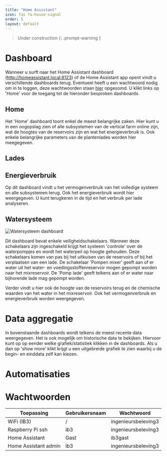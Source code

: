 ```yaml
---
title: "Home Assistant"
icon: fas fa-house-signal
order: 5
layout: default
---
```


> Under construction
{: .prompt-warning }
> 


<!-- Algemene info over HomeAssistant dashboard en data agregatie-->


# Dashboard

Wanneer u surft naar het Home Assistant dashboard (http://homeassistant.local:8123) of de Home Assistant app opent vindt u verschillende dashboards terug. Eventueel heeft u een wachtwoord nodig om in te loggen, deze wachtwoorden staan [hier](#wachtwoorden) opgesomd. U klikt links op 'Home' voor de toegang tot de hieronder besproken dashboards.

## Home

<!-- Afbeelding Home dashboard-->

Het 'Home' dashboard toont enkel de meest belangrijke zaken. Hier kunt u in een oogopslag zien of alle subsystemen van de vertical farm online zijn, wat de hoogtes van de reservoirs zijn en wat het energieverbruik is. Ook enkele belangrijke parameters van de plantenlades worden hier meegegeven.

## Lades

<!-- Afbeelding Lade dashboard-->

<!-- Uitleg Lade dashboard-->

## Energieverbruik

<!-- Afbeelding energieverbruik dashboard-->

Op dit dashboard vindt u het vermogenverbruik van het volledige systeem en alle subsystemen terug. Ook het energieverbruik wordt hier weergegeven. U kunt terugkeren in de tijd en het verbruik per lade analyseren.

## Watersysteem

<img src="{{ '/assets/img/HomeAssistant/HomeAssistantWater.png' | relative_url }}" alt="Watersysteem dashboard" />

Dit dashboard bevat enkele veiligheidschakelaars. Wanneer deze schakelaars zijn ingeschakeld krijgt het systeem 'controle' over de waterpompjes en wordt het waterpeil op hoogte gehouden. Deze schakelaars komen van pas bij het uitkuisen van de reservoirs of bij het verplaatsen van een lade. De schakelaar 'Pompen mixer' geeft aan of er water uit het water- en voedingsstoffenreservoir mogen gepompt worden naar het mixreservoir. De 'Pomp lade' geeft telkens aan of er water naar bijhorende lade mag gepompt worden.

Verder vindt u hier ook de hoogte van de reservoirs terug en de chemische waarden van het water in het mixreservoir. Ook het vermogenverbruik en energieverbruik worden weergegeven.

# Data aggregatie

In bovenstaande dashboards wordt telkens de meest recente data weergegeven. Het is ook mogelijk om historische data te bekijken. Hiervoor kunt op op eender welke grafiek/statistiek klikken in de dashboards. Als u dan op 'show more' klikt krijgt u een uitgebreide grafiek te zien waarbij u de begin- en einddata zelf kan kiezen.

# Automatisaties

<!-- Uitleg over de automatisaties -->

# Wachtwoorden

| Toepassing           | Gebruikersnaam | Wachtwoord           |
|----------------------|----------------|----------------------|
| WiFi (IB3)           | /              | ingenieursbeleving3  |
| Raspberry Pi ssh     | ib3            | ingenieursbeleving3  |
| Home Assistant       | Gast           | ib3gast              |
| Home Assistant admin | ib3            | ingenieursbeleving3  |
